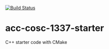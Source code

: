 [![Build Status](https://travis-ci.org/acc-cosc-1337-spring-2020-hl/acc-cosc-1337-spring-2020-danielhenz10.svg?branch=master)](https://travis-ci.org/acc-cosc-1337-spring-2020-hl/acc-cosc-1337-spring-2020-danielhenz10)


# acc-cosc-1337-starter
C++ starter code with CMake 
